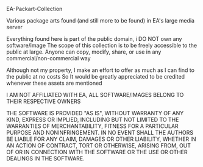 EA-Packart-Collection

Various package arts found (and still more to be found) in EA's large media server 

Everything found here is part of the public domain, i DO NOT own any software/image
The scope of this collection is to be freely accessible to the public at large.
Anyone can copy, modify, share, or use in any commercial/non-commercial way

Although not my property, I make an effort to offer as much as I can find to the public at no costs 
So It would be greatly appreciated to be credited whenever these assets are mentioned   


I AM NOT AFFILIATED WITH EA, ALL SOFTWARE/IMAGES BELONG TO THEIR RESPECTIVE OWNERS 

THE SOFTWARE IS PROVIDED "AS IS", WITHOUT WARRANTY OF ANY KIND,
EXPRESS OR IMPLIED, INCLUDING BUT NOT LIMITED TO THE WARRANTIES OF
MERCHANTABILITY, FITNESS FOR A PARTICULAR PURPOSE AND NONINFRINGEMENT.
IN NO EVENT SHALL THE AUTHORS BE LIABLE FOR ANY CLAIM, DAMAGES OR
OTHER LIABILITY, WHETHER IN AN ACTION OF CONTRACT, TORT OR OTHERWISE,
ARISING FROM, OUT OF OR IN CONNECTION WITH THE SOFTWARE OR THE USE OR
OTHER DEALINGS IN THE SOFTWARE.
